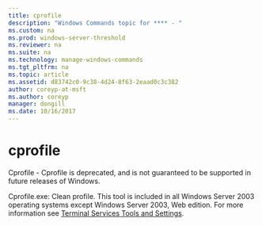 ```yaml
---
title: cprofile
description: "Windows Commands topic for **** - "
ms.custom: na
ms.prod: windows-server-threshold
ms.reviewer: na
ms.suite: na
ms.technology: manage-windows-commands
ms.tgt_pltfrm: na
ms.topic: article
ms.assetid: d83742c0-9c38-4d24-8f63-2eaad0c3c382
author: coreyp-at-msft
ms.author: coreyp
manager: dongill
ms.date: 10/16/2017
---
```


# cprofile



Cprofile - Cprofile is deprecated, and is not guaranteed to be supported in future releases of Windows.

Cprofile.exe: Clean profile. This tool is included in all Windows Server 2003 operating systems except Windows Server 2003, Web edition. For more information see [Terminal Services Tools and Settings](https://technet.microsoft.com/library/cc776289(v=ws.10).aspx).

##

###